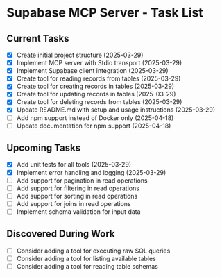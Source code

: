# Supabase MCP Server - Task List

## Current Tasks
- [x] Create initial project structure (2025-03-29)
- [x] Implement MCP server with Stdio transport (2025-03-29)
- [x] Implement Supabase client integration (2025-03-29)
- [x] Create tool for reading records from tables (2025-03-29)
- [x] Create tool for creating records in tables (2025-03-29)
- [x] Create tool for updating records in tables (2025-03-29)
- [x] Create tool for deleting records from tables (2025-03-29)
- [X] Update README.md with setup and usage instructions (2025-03-29)
- [ ] Add npm support instead of Docker only (2025-04-18)
- [ ] Update documentation for npm support (2025-04-18)

## Upcoming Tasks
- [X] Add unit tests for all tools (2025-03-29)
- [X] Implement error handling and logging (2025-03-29)
- [ ] Add support for pagination in read operations
- [ ] Add support for filtering in read operations
- [ ] Add support for sorting in read operations
- [ ] Add support for joins in read operations
- [ ] Implement schema validation for input data

## Discovered During Work
- [ ] Consider adding a tool for executing raw SQL queries
- [ ] Consider adding a tool for listing available tables
- [ ] Consider adding a tool for reading table schemas